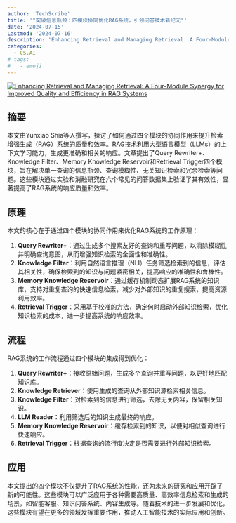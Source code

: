 ```yaml
---
author: 'TechScribe'
title: '"突破信息瓶颈：四模块协同优化RAG系统，引领问答技术新纪元"'
date: '2024-07-15'
Lastmod: '2024-07-16'
description: 'Enhancing Retrieval and Managing Retrieval: A Four-Module Synergy for Improved Quality and Efficiency in RAG Systems'
categories:
  - CS.AI
# tags:
#   - emoji
---
```


[![Enhancing Retrieval and Managing Retrieval: A Four-Module Synergy for Improved Quality and Efficiency in RAG Systems](https://arxiv-research-1301205113.cos.ap-guangzhou.myqcloud.com/images/2407.10670v1.pdf_0.jpg)](https://arxiv.org/abs/2407.10670v1)

## 摘要

本文由Yunxiao Shia等人撰写，探讨了如何通过四个模块的协同作用来提升检索增强生成（RAG）系统的质量和效率。RAG技术利用大型语言模型（LLMs）的上下文学习能力，生成更准确和相关的响应。文章提出了Query Rewriter+、Knowledge Filter、Memory Knowledge Reservoir和Retrieval Trigger四个模块，旨在解决单一查询的信息瓶颈、查询模糊性、无关知识检索和冗余检索等问题。这些模块通过实验和消融研究在六个常见的问答数据集上验证了其有效性，显著提高了RAG系统的响应质量和效率。<!--more-->

## 原理

本文的核心在于通过四个模块的协同作用来优化RAG系统的工作原理：
1. **Query Rewriter+**：通过生成多个搜索友好的查询和重写问题，以消除模糊性并明确查询意图，从而增强知识检索的全面性和准确性。
2. **Knowledge Filter**：利用自然语言推理（NLI）任务筛选检索到的信息，评估其相关性，确保检索到的知识与问题紧密相关，提高响应的准确性和鲁棒性。
3. **Memory Knowledge Reservoir**：通过缓存机制动态扩展RAG系统的知识库，支持对重复查询的快速信息检索，减少对外部知识的重复搜索，提高资源利用效率。
4. **Retrieval Trigger**：采用基于校准的方法，确定何时启动外部知识检索，优化知识检索的成本，进一步提高系统的响应效率。

## 流程

RAG系统的工作流程通过四个模块的集成得到优化：
1. **Query Rewriter+**：接收原始问题，生成多个查询并重写问题，以更好地匹配知识库。
2. **Knowledge Retriever**：使用生成的查询从外部知识源检索相关信息。
3. **Knowledge Filter**：对检索到的信息进行筛选，去除无关内容，保留相关知识。
4. **LLM Reader**：利用筛选后的知识生成最终的响应。
5. **Memory Knowledge Reservoir**：缓存检索到的知识，以便对相似查询进行快速响应。
6. **Retrieval Trigger**：根据查询的流行度决定是否需要进行外部知识检索。

## 应用

本文提出的四个模块不仅提升了RAG系统的性能，还为未来的研究和应用开辟了新的可能性。这些模块可以广泛应用于各种需要高质量、高效率信息检索和生成的场景，如智能客服、知识问答系统、内容生成等。随着技术的进一步发展和优化，这些模块有望在更多的领域发挥重要作用，推动人工智能技术的实际应用和创新。